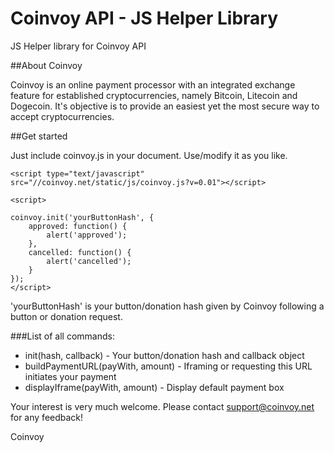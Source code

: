 Coinvoy API - JS Helper Library
================================

JS Helper library for Coinvoy API


##About Coinvoy

Coinvoy is an online payment processor with an integrated exchange feature for established cryptocurrencies, namely Bitcoin, Litecoin and Dogecoin. It's objective is to provide an easiest yet the most secure way to accept cryptocurrencies.

##Get started

Just include coinvoy.js in your document. Use/modify it as you like.

```
<script type="text/javascript" src="//coinvoy.net/static/js/coinvoy.js?v=0.01"></script>

<script>

coinvoy.init('yourButtonHash', {
	approved: function() {
		alert('approved');
	},
	cancelled: function() {
		alert('cancelled');
	}
});
</script>
```
'yourButtonHash' is your button/donation hash given by Coinvoy following a button or donation request.

###List of all commands:
- init(hash, callback)				- Your button/donation hash and callback object
- buildPaymentURL(payWith, amount)  - Iframing or requesting this URL initiates your payment
- displayIframe(payWith, amount)	- Display default payment box

Your interest is very much welcome. Please contact support@coinvoy.net for any feedback!

Coinvoy

